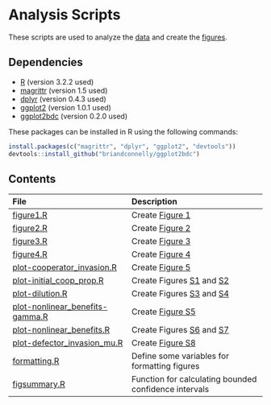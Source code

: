 # Analysis Scripts

These scripts are used to analyze the [data](../data) and create the
[figures](../figures).

## Dependencies

* [R](http://www.r-project.org) (version 3.2.2 used)
* [magrittr](http://cran.r-project.org/web/packages/magrittr/) (version 1.5 used)
* [dplyr](http://cran.r-project.org/web/packages/dplyr/) (version 0.4.3 used)
* [ggplot2](http://cran.r-project.org/web/packages/ggplot2/) (version 1.0.1 used)
* [ggplot2bdc](https://github.com/briandconnelly/ggplot2bdc) (version 0.2.0 used)

These packages can be installed in R using the following commands:

```r
install.packages(c("magrittr", "dplyr", "ggplot2", "devtools"))
devtools::install_github("briandconnelly/ggplot2bdc")
```

## Contents

| File               | Description                                       |
|:-------------------|:--------------------------------------------------|
| [figure1.R](figure1.R) | Create [Figure 1](../figures/Figure1.png)     |
| [figure2.R](figure2.R) | Create [Figure 2](../figures/Figure2.png)     |
| [figure3.R](figure3.R) | Create [Figure 3](../figures/Figure3.png)     |
| [figure4.R](figure4.R) | Create [Figure 4](../figures/Figure4.png)     |
| [plot-cooperator_invasion.R](plot-cooperator_invasion.R) | Create [Figure 5](../figures/cooperator_invasion.png) |
| [plot-initial_coop_prop.R](plot-initial_coop_prop.R) | Create Figures [S1](../figures/initial_coop_prop.png) and [S2](../figures/initial_coop_prop-integral.png) |
| [plot-dilution.R](plot-dilution.R) | Create Figures [S3](../figures/dilution-births.png) and [S4](../figures/dilution-births-integral.png) |
| [plot-nonlinear_benefits-gamma.R](plot-nonlinear_benefits-gamma.R) | Create [Figure S5](../figures/nonlinear_benefits-gamma.png) |
| [plot-nonlinear_benefits.R](plot-nonlinear_benefits.R) | Create Figures [S6](../figures/nonlinear_benefits.png) and [S7](../figures/nonlinear_benefits-integral.png) |
| [plot-defector_invasion_mu.R](plot-defector_invasion_mu.R) | Create [Figure S8](../figures/defector_invasion_mu.png) |
| [formatting.R](formatting.R) | Define some variables for formatting figures |
| [figsummary.R](figsummary.R) | Function for calculating bounded confidence intervals |

